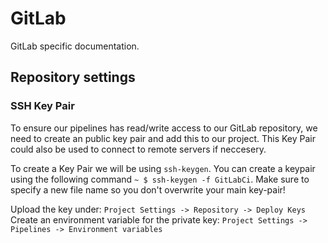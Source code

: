 # GitLab

GitLab specific documentation.

## Repository settings

### SSH Key Pair

To ensure our pipelines has read/write access to our GitLab repository, we need to create an public key pair and add this to our project. This Key Pair could also be used to connect to remote servers if neccesery.

To create a Key Pair we will be using `ssh-keygen`. You can create a keypair using the following command `~ $ ssh-keygen -f GitLabCi`. Make sure to specify a new file name so you don't overwrite your main key-pair!

Upload the key under: `Project Settings -> Repository -> Deploy Keys`
Create an environment variable for the private key: `Project Settings -> Pipelines -> Environment variables`
